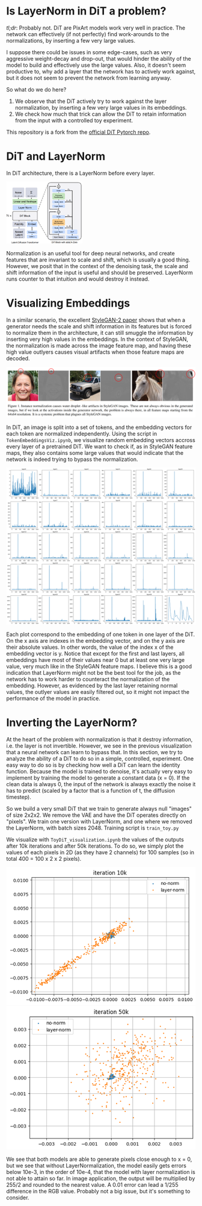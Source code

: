 # Is LayerNorm in DiT a problem?

*tl;dr*: Probably not. DiT are PixArt models work very well in practice. The network can effectively (if not perfectly) find work-arounds to the normalizations, by inserting a few very large values. 

I suppose there could be issues in some edge-cases, such as very aggressive weight-decay and drop-out, that would hinder the ability of the model to build and effectively use the large values. Also, it doesn't seem productive to, why add a layer that the network has to actively work against, but it does not seem to prevent the network from learning anyway.

So what do we do here?
1. We observe that the DiT actively try to work against the layer normalization, by inserting a few very large values in its embeddings.
2. We check how much that trick can allow the DiT to retain information from the input with a controlled toy experiment.

This repository is a fork from the [official DiT Pytorch repo](https://github.com/facebookresearch/DiT/tree/main).

# DiT and LayerNorm

In DiT architecture, there is a LayerNorm before every layer.

<img alt="DiT Architecture" src="res/dit.png" width=40% height=40%>

Normalization is an useful tool for deep neural networks, and create features that are invariant to scale and shift, which is usually a good thing.
However, we posit that in the context of the denoising task, the scale and shift information of the input is useful and should be preserved.
LayerNorm runs counter to that intuition and would destroy it instead.

# Visualizing Embeddings

In a similar scenario, the excellent [StyleGAN-2 paper](https://arxiv.org/abs/1912.04958) shows that when a generator needs the scale and shift information in its features but is forced to normalize them in the architecture, it can still smuggle the information by inserting very high values in the embeddings.
In the context of StyleGAN, the normalization is made across the image feature map, and having these high value outlyers causes visual artifacts when those feature maps are decoded.

<img alt="StyleGAN artifacts" src="res/stylegan_artifacts.png">

In DiT, an image is split into a set of tokens, and the embedding vectors for each token are normalized independently.
Using the script in `TokenEmbeddingsViz.ipynb`, we visualize random embedding vectors accross every layer of a pretrained DiT.
We want to check if, as in StyleGAN feature maps, they also contains some large values that would indicate that the network is indeed trying to bypass the normalization.

<img alt="Embedding Visualization" src="res/dit_token_embeddings_viz.png">

Each plot correspond to the embedding of one token in one layer of the DiT. On the x axis are indexes in the embedding vector, and on the y axis are their absolute values. In other words, the value of the index x of the embedding vector is y.
Notice that except for the first and last layers, all embeddings have most of their values near 0 but at least one very large value, very much like in the StyleGAN feature maps.
I believe this is a good indication that LayerNorm might not be the best tool for the job, as the network has to work harder to counteract the normalization of the embedding.
However, as evidenced by the last layer retaining normal values, the outlyer values are easily filtered out, so it might not impact the performance of the model in practice.

# Inverting the LayerNorm?

At the heart of the problem with normalization is that it destroy information, i.e. the layer is not invertible.
However, we see in the previous visualization that a neural network can learn to bypass that. In this section, we try to analyze the ability of a DiT to do so in a simple, controlled, experiment.
One easy way to do so is by checking how well a DiT can learn the identity function. 
Because the model is trained to denoise, it's actually very easy to implement by training the model to generate a constant data (x = 0). 
If the clean data is always 0, the input of the network is always exactly the noise it has to predict (scaled by a factor that is a function of t, the diffusion timestep).

So we build a very small DiT that we train to generate always null "images" of size 2x2x2. We remove the VAE and have the DiT operates directly on "pixels".
We train one version with LayerNorm, and one where we removed the LayerNorm, with batch sizes 2048. Training script is `train_toy.py` 

We visualize with `ToyDiT_visualization.ipynb` the values of the outputs after 10k iterations and after 50k iterations. To do so, we simply plot the values of each pixels in 2D (as they have 2 channels) for 100 samples (so in total 400 = 100 x 2 x 2 pixels).

<img alt="ToyDiT generation after 10k" src="res/toydit_10k.png"><img alt="ToyDiT generation after 50k" src="res/toydit_50k.png">

We see that both models are able to generate pixels close enough to x = 0, but we see that without LayerNormalization, the model easily gets errors below 10e-3, in the order of 10e-4, that the model with layer normalization is not able to attain so far.
In image application, the output will be multiplied by 255/2 and rounded to the nearest value. A 0.01 error can lead a 1/255 difference in the RGB value. Probably not a big issue, but it's something to consider.
